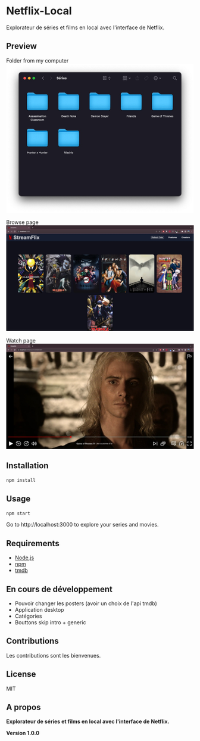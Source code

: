 
# Netflix-Local

Explorateur de séries et films en local avec l'interface de Netflix.


## Preview

Folder from my computer
![Alt text](<public/assets/readme/Screenshot 2023-12-04 at 20.23.48.jpeg>)

Browse page
![Alt text](<public/assets/readme/Screenshot 2023-12-04 at 20.22.23.jpeg>)

Watch page
![Alt text](<public/assets/readme/Screenshot 2023-12-04 at 20.23.03.jpeg>)

## Installation

```bash
npm install
```

## Usage

```bash
npm start
```

Go to http://localhost:3000 to explore your series and movies.


## Requirements

- [Node.js](https://nodejs.org/en/)
- [npm](https://www.npmjs.com/)
- [tmdb](https://www.themoviedb.org/)

## En cours de développement

- Pouvoir changer les posters (avoir un choix de l'api tmdb)
- Application desktop
- Catégories
- Bouttons skip intro + generic

## Contributions

Les contributions sont les bienvenues.

## License

MIT


## A propos

**Explorateur de séries et films en local avec l'interface de Netflix.**

**Version 1.0.0**
